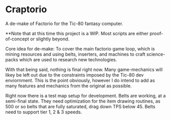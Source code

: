 # Craptorio
A de-make of Factorio for the Tic-80 fantasy computer. 

**Note that at this time this project is a WIP. Most scripts are either proof-of-concept or slightly beyond.

Core idea for de-make:
To cover the main factorio game loop, which is mining resources and using belts, 
inserters, and machines to craft science-packs which are used to research new technologies.

With that being said, nothing is final right now. Many game-mechanics will likey be left out due to the constraints
imposed by the Tic-80 dev enviornment. This is the point obviously, however 
I do intend to add as many features and mechanics from the original as possible.

Right now there is a test map setup for development.
Belts are working, at a semi-final state. They need optimization for the item drawing routines,
as 500 or so belts that are fully saturated, drag down TPS below 45.
Belts need to support tier 1, 2 & 3 speeds.
